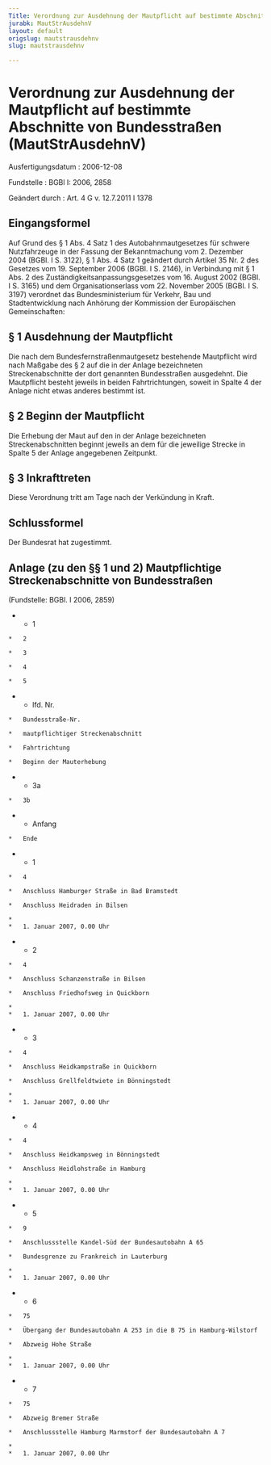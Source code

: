 ```yaml
---
Title: Verordnung zur Ausdehnung der Mautpflicht auf bestimmte Abschnitte von Bundesstraßen
jurabk: MautStrAusdehnV
layout: default
origslug: mautstrausdehnv
slug: mautstrausdehnv

---
```


# Verordnung zur Ausdehnung der Mautpflicht auf bestimmte Abschnitte von Bundesstraßen (MautStrAusdehnV)

Ausfertigungsdatum
:   2006-12-08

Fundstelle
:   BGBl I: 2006, 2858

Geändert durch
:   Art. 4 G v. 12.7.2011 I 1378

## Eingangsformel

Auf Grund des § 1 Abs. 4 Satz 1 des Autobahnmautgesetzes für schwere
Nutzfahrzeuge in der Fassung der Bekanntmachung vom 2. Dezember 2004
(BGBl. I S. 3122), § 1 Abs. 4 Satz 1 geändert durch Artikel 35 Nr. 2
des Gesetzes vom 19. September 2006 (BGBl. I S. 2146), in Verbindung
mit § 1 Abs. 2 des Zuständigkeitsanpassungsgesetzes vom 16. August
2002 (BGBl. I S. 3165) und dem Organisationserlass vom 22. November
2005 (BGBl. I S. 3197) verordnet das Bundesministerium für Verkehr,
Bau und Stadtentwicklung nach Anhörung der Kommission der Europäischen
Gemeinschaften:

## § 1 Ausdehnung der Mautpflicht

Die nach dem Bundesfernstraßenmautgesetz bestehende Mautpflicht wird
nach Maßgabe des § 2 auf die in der Anlage bezeichneten
Streckenabschnitte der dort genannten Bundesstraßen ausgedehnt. Die
Mautpflicht besteht jeweils in beiden Fahrtrichtungen, soweit in
Spalte 4 der Anlage nicht etwas anderes bestimmt ist.

## § 2 Beginn der Mautpflicht

Die Erhebung der Maut auf den in der Anlage bezeichneten
Streckenabschnitten beginnt jeweils an dem für die jeweilige Strecke
in Spalte 5 der Anlage angegebenen Zeitpunkt.

## § 3 Inkrafttreten

Diese Verordnung tritt am Tage nach der Verkündung in Kraft.

## Schlussformel

Der Bundesrat hat zugestimmt.

## Anlage (zu den §§ 1 und 2) Mautpflichtige Streckenabschnitte von Bundesstraßen

(Fundstelle: BGBl. I 2006, 2859)


*    *   1

    *   2

    *   3

    *   4

    *   5


*    *   lfd. Nr.

    *   Bundesstraße-Nr.

    *   mautpflichtiger Streckenabschnitt

    *   Fahrtrichtung

    *   Beginn der Mauterhebung


*    *   3a

    *   3b


*    *   Anfang

    *   Ende


*    *   1

    *   4

    *   Anschluss Hamburger Straße in Bad Bramstedt

    *   Anschluss Heidraden in Bilsen

    *
    *   1. Januar 2007, 0.00 Uhr


*    *   2

    *   4

    *   Anschluss Schanzenstraße in Bilsen

    *   Anschluss Friedhofsweg in Quickborn

    *
    *   1. Januar 2007, 0.00 Uhr


*    *   3

    *   4

    *   Anschluss Heidkampstraße in Quickborn

    *   Anschluss Grellfeldtwiete in Bönningstedt

    *
    *   1. Januar 2007, 0.00 Uhr


*    *   4

    *   4

    *   Anschluss Heidkampsweg in Bönningstedt

    *   Anschluss Heidlohstraße in Hamburg

    *
    *   1. Januar 2007, 0.00 Uhr


*    *   5

    *   9

    *   Anschlussstelle Kandel-Süd der Bundesautobahn A 65

    *   Bundesgrenze zu Frankreich in Lauterburg

    *
    *   1. Januar 2007, 0.00 Uhr


*    *   6

    *   75

    *   Übergang der Bundesautobahn A 253 in die B 75 in Hamburg-Wilstorf

    *   Abzweig Hohe Straße

    *
    *   1. Januar 2007, 0.00 Uhr


*    *   7

    *   75

    *   Abzweig Bremer Straße

    *   Anschlussstelle Hamburg Marmstorf der Bundesautobahn A 7

    *
    *   1. Januar 2007, 0.00 Uhr




